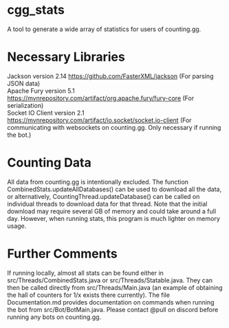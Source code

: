 # cgg_stats
A tool to generate a wide array of statistics for users of counting.gg.

# Necessary Libraries  
Jackson version 2.14 https://github.com/FasterXML/jackson (For parsing JSON data)   
Apache Fury version 5.1 https://mvnrepository.com/artifact/org.apache.fury/fury-core (For serialization)  
Socket IO Client version 2.1 https://mvnrepository.com/artifact/io.socket/socket.io-client (For communicating with websockets on counting.gg. Only necessary if running the bot.)  

# Counting Data
All data from counting.gg is intentionally excluded. The function CombinedStats.updateAllDatabases() can be used to download all the data, or alternatively, CountingThread.updateDatabase() can be called on individual threads to download data for that thread. Note that the initial download may require several GB of memory and could take around a full day. However, when running stats, this program is much lighter on memory usage.

# Further Comments
If running locally, almost all stats can be found either in src/Threads/CombinedStats.java or src/Threads/Statable.java. They can then be called directly from src/Threads/Main.java (an example of obtaining the hall of counters for 1/x exists there currently). The file Documentation.md provides documentation on commands when running the bot from src/Bot/BotMain.java. Please contact @pull on discord before running any bots on counting.gg.


